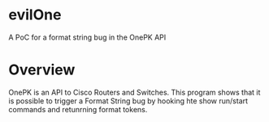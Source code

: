 # evilOne

A PoC for a format string bug in the OnePK API

# Overview

OnePK is an API to Cisco Routers and Switches. This program shows that it is possible to trigger a Format String bug by hooking hte show run/start commands and retunrning format tokens.
